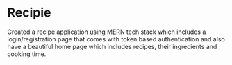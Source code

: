 # Recipie
Created a recipe application using MERN tech stack which includes a login/registration page that comes with token based authentication and also have a beautiful home page which includes recipes, their ingredients and cooking time.
